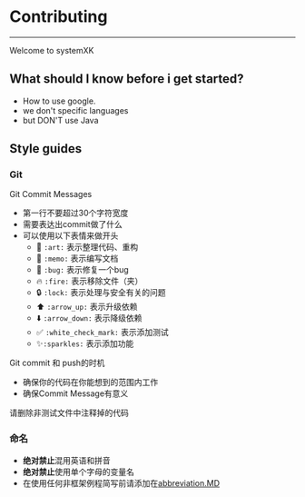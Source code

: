 # Contributing

--- 

Welcome to systemXK

## What should I know before i get started?

- How to use google.
- we don't specific languages
- but DON'T use Java

## Style guides

### Git

Git Commit Messages

- 第一行不要超过30个字符宽度
- 需要表达出commit做了什么
- 可以使用以下表情来做开头
    - 🎨 `:art:` 表示整理代码、重构
    - 📝 `:memo:` 表示编写文档
    - 🐛 `:bug:` 表示修复一个bug
    - 🔥 `:fire:` 表示移除文件（夹）
    - 🔒 `:lock:` 表示处理与安全有关的问题
    - ⬆️ `:arrow_up:` 表示升级依赖
    - ⬇️ `:arrow_down:` 表示降级依赖
    - ✅ `:white_check_mark:` 表示添加测试
    - ✨`:sparkles:` 表示添加功能

Git commit 和 push的时机

- 确保你的代码在你能想到的范围内工作
- 确保Commit Message有意义

请删除非测试文件中注释掉的代码

### 命名

- **绝对禁止**混用英语和拼音
- **绝对禁止**使用单个字母的变量名
- 在使用任何非框架例程简写前请添加在[abbreviation.MD](https://github.com/gtmdcm/systemXK/blob/master/abbreviation.MD)